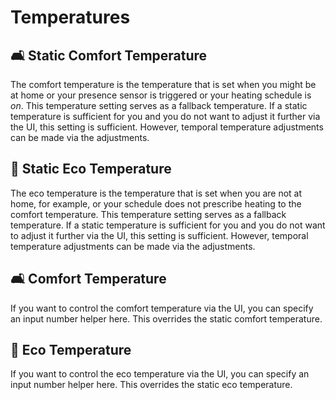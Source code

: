 # Temperatures

## 🛋️ Static Comfort Temperature

The comfort temperature is the temperature that is set when you might be at home or your presence sensor is triggered or your heating schedule is *on*.
This temperature setting serves as a fallback temperature. If a static temperature is sufficient for you and you do not want to adjust it further via the UI, this setting is sufficient.
However, temporal temperature adjustments can be made via the adjustments.

## 🌱 Static Eco Temperature

The eco temperature is the temperature that is set when you are not at home, for example, or your schedule does not prescribe heating to the comfort temperature.
This temperature setting serves as a fallback temperature. If a static temperature is sufficient for you and you do not want to adjust it further via the UI, this setting is sufficient.
However, temporal temperature adjustments can be made via the adjustments.

## 🛋️ Comfort Temperature

If you want to control the comfort temperature via the UI, you can specify an input number helper here. This overrides the static comfort temperature.

## 🌱 Eco Temperature

If you want to control the eco temperature via the UI, you can specify an input number helper here. This overrides the static eco temperature.